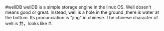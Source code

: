 #wellDB
wellDB is a simple storage engine in the linux OS.
Well dosen't means good or great.
Instead, well is a hole in the ground ,there is water at the bottom.
Its pronunciation is "jing" in chinese.
The chinese character of well is 井，looks like #.
